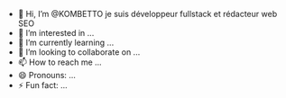 - 👋 Hi, I’m @KOMBETTO je suis développeur fullstack et rédacteur web SEO
- 👀 I’m interested in ...
- 🌱 I’m currently learning ...
- 💞️ I’m looking to collaborate on ...
- 📫 How to reach me ...
- 😄 Pronouns: ...
- ⚡ Fun fact: ...

<!---
KOMBETTO/KOMBETTO is a ✨ special ✨ repository because its `README.md` (this file) appears on your GitHub profile.
You can click the Preview link to take a look at your changes.
--->
